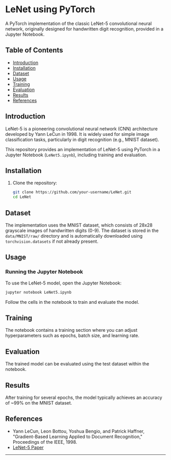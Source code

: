# LeNet using PyTorch

A PyTorch implementation of the classic LeNet-5 convolutional neural network, originally designed for handwritten digit recognition, provided in a Jupyter Notebook.

## Table of Contents
- [Introduction](#introduction)
- [Installation](#installation)
- [Dataset](#dataset)
- [Usage](#usage)
- [Training](#training)
- [Evaluation](#evaluation)
- [Results](#results)
- [References](#references)

## Introduction
LeNet-5 is a pioneering convolutional neural network (CNN) architecture developed by Yann LeCun in 1998. It is widely used for simple image classification tasks, particularly in digit recognition (e.g., MNIST dataset).

This repository provides an implementation of LeNet-5 using PyTorch in a Jupyter Notebook (`LeNet5.ipynb`), including training and evaluation.

## Installation
1. Clone the repository:
   ```bash
   git clone https://github.com/your-username/LeNet.git
   cd LeNet
   ```

## Dataset
The implementation uses the MNIST dataset, which consists of 28x28 grayscale images of handwritten digits (0-9). The dataset is stored in the `data/MNIST/raw/` directory and is automatically downloaded using `torchvision.datasets` if not already present.

## Usage
### Running the Jupyter Notebook
To use the LeNet-5 model, open the Jupyter Notebook:
```bash
jupyter notebook LeNet5.ipynb
```
Follow the cells in the notebook to train and evaluate the model.

## Training
The notebook contains a training section where you can adjust hyperparameters such as epochs, batch size, and learning rate.

## Evaluation
The trained model can be evaluated using the test dataset within the notebook.

## Results
After training for several epochs, the model typically achieves an accuracy of ~99% on the MNIST dataset.

## References
- Yann LeCun, Leon Bottou, Yoshua Bengio, and Patrick Haffner, "Gradient-Based Learning Applied to Document Recognition," Proceedings of the IEEE, 1998.
- [LeNet-5 Paper](http://yann.lecun.com/exdb/lenet/)

---




